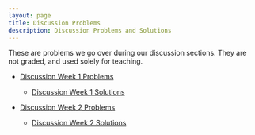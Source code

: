 ```yaml
---
layout: page
title: Discussion Problems
description: Discussion Problems and Solutions
---
```


These are problems we go over during our discussion sections.  They are not graded, and used solely for teaching.

- [Discussion Week 1 Problems](https://docs.google.com/document/d/1qLD2kaKR1YDGFIw0zVjECI12lOPwiwaaHfAf3jPDt7M/edit?usp=sharing)
  - [Discussion Week 1 Solutions](https://docs.google.com/document/d/1FdZR1F8cnWHBrc9iWsug_M4IPMb7YGloCnRmlsz6Y00/edit?usp=sharing)

- [Discussion Week 2 Problems](https://docs.google.com/document/d/1gORYPneNMzg-GwkDoTPFGKbsQxn8GeaR1FyCpjjlJfI/edit?usp=sharing)
  - [Discussion Week 2 Solutions](https://docs.google.com/document/d/1M9MVuTcIgj7ckWn73d8meul483op2QBdeEeCBS25i6U/edit?usp=sharing)
